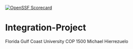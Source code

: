 [![OpenSSF Scorecard](https://api.securityscorecards.dev/projects/github.com/XxBMRPxX/Integration-Project/badge)](https://securityscorecards.dev/viewer/?uri=github.com/XxBMRPxX/Integration-Project)

# Integration-Project
Florida Gulf Coast University
COP 1500
Michael Hierrezuelo
